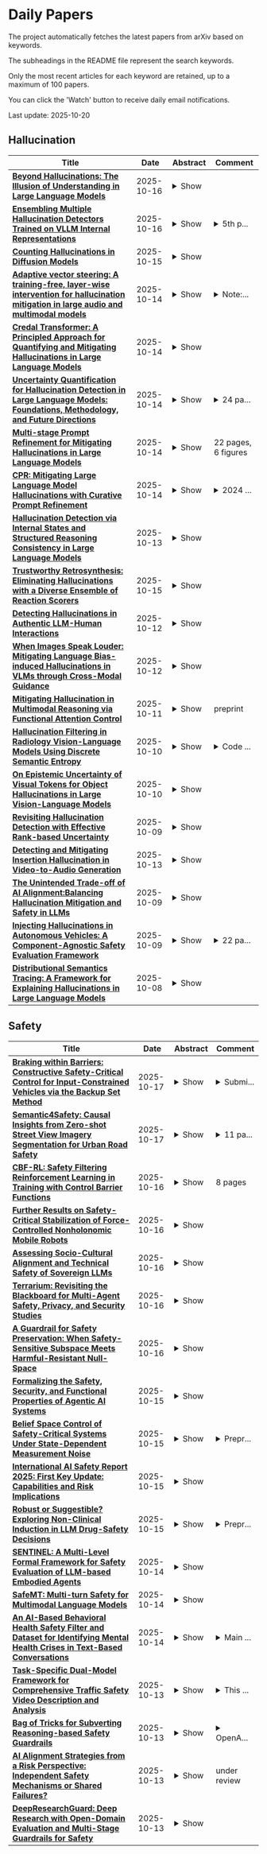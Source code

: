 # Daily Papers
The project automatically fetches the latest papers from arXiv based on keywords.

The subheadings in the README file represent the search keywords.

Only the most recent articles for each keyword are retained, up to a maximum of 100 papers.

You can click the 'Watch' button to receive daily email notifications.

Last update: 2025-10-20

## Hallucination
| **Title** | **Date** | **Abstract** | **Comment** |
| --- | --- | --- | --- |
| **[Beyond Hallucinations: The Illusion of Understanding in Large Language Models](http://arxiv.org/abs/2510.14665v1)** | 2025-10-16 | <details><summary>Show</summary><p>Large language models (LLMs) are becoming deeply embedded in human communication and decision-making, yet they inherit the ambiguity, bias, and lack of direct access to truth inherent in language itself. While their outputs are fluent, emotionally resonant, and coherent, they are generated through statistical prediction rather than grounded reasoning. This creates the risk of hallucination, responses that sound convincing but lack factual validity. Building on Geoffrey Hinton's observation that AI mirrors human intuition rather than reasoning, this paper argues that LLMs operationalize System 1 cognition at scale: fast, associative, and persuasive, but without reflection or falsification. To address this, we introduce the Rose-Frame, a three-dimensional framework for diagnosing cognitive and epistemic drift in human-AI interaction. The three axes are: (i) Map vs. Territory, which distinguishes representations of reality (epistemology) from reality itself (ontology); (ii) Intuition vs. Reason, drawing on dual-process theory to separate fast, emotional judgments from slow, reflective thinking; and (iii) Conflict vs. Confirmation, which examines whether ideas are critically tested through disagreement or simply reinforced through mutual validation. Each dimension captures a distinct failure mode, and their combination amplifies misalignment. Rose-Frame does not attempt to fix LLMs with more data or rules. Instead, it offers a reflective tool that makes both the model's limitations and the user's assumptions visible, enabling more transparent and critically aware AI deployment. It reframes alignment as cognitive governance: intuition, whether human or artificial, must remain governed by human reason. Only by embedding reflective, falsifiable oversight can we align machine fluency with human understanding.</p></details> |  |
| **[Ensembling Multiple Hallucination Detectors Trained on VLLM Internal Representations](http://arxiv.org/abs/2510.14330v1)** | 2025-10-16 | <details><summary>Show</summary><p>This paper presents the 5th place solution by our team, y3h2, for the Meta CRAG-MM Challenge at KDD Cup 2025. The CRAG-MM benchmark is a visual question answering (VQA) dataset focused on factual questions about images, including egocentric images. The competition was contested based on VQA accuracy, as judged by an LLM-based automatic evaluator. Since incorrect answers result in negative scores, our strategy focused on reducing hallucinations from the internal representations of the VLM. Specifically, we trained logistic regression-based hallucination detection models using both the hidden_state and the outputs of specific attention heads. We then employed an ensemble of these models. As a result, while our method sacrificed some correct answers, it significantly reduced hallucinations and allowed us to place among the top entries on the final leaderboard. For implementation details and code, please refer to https://gitlab.aicrowd.com/htanabe/meta-comprehensive-rag-benchmark-starter-kit.</p></details> | <details><summary>5th p...</summary><p>5th place solution at Meta KDD Cup 2025</p></details> |
| **[Counting Hallucinations in Diffusion Models](http://arxiv.org/abs/2510.13080v1)** | 2025-10-15 | <details><summary>Show</summary><p>Diffusion probabilistic models (DPMs) have demonstrated remarkable progress in generative tasks, such as image and video synthesis. However, they still often produce hallucinated samples (hallucinations) that conflict with real-world knowledge, such as generating an implausible duplicate cup floating beside another cup. Despite their prevalence, the lack of feasible methodologies for systematically quantifying such hallucinations hinders progress in addressing this challenge and obscures potential pathways for designing next-generation generative models under factual constraints. In this work, we bridge this gap by focusing on a specific form of hallucination, which we term counting hallucination, referring to the generation of an incorrect number of instances or structured objects, such as a hand image with six fingers, despite such patterns being absent from the training data. To this end, we construct a dataset suite CountHalluSet, with well-defined counting criteria, comprising ToyShape, SimObject, and RealHand. Using these datasets, we develop a standardized evaluation protocol for quantifying counting hallucinations, and systematically examine how different sampling conditions in DPMs, including solver type, ODE solver order, sampling steps, and initial noise, affect counting hallucination levels. Furthermore, we analyze their correlation with common evaluation metrics such as FID, revealing that this widely used image quality metric fails to capture counting hallucinations consistently. This work aims to take the first step toward systematically quantifying hallucinations in diffusion models and offer new insights into the investigation of hallucination phenomena in image generation.</p></details> |  |
| **[Adaptive vector steering: A training-free, layer-wise intervention for hallucination mitigation in large audio and multimodal models](http://arxiv.org/abs/2510.12851v1)** | 2025-10-14 | <details><summary>Show</summary><p>Large Audio-Language Models and Multi-Modal Large Language Models have demonstrated strong capabilities in tasks such as Audio Question Answering (AQA), Audio Captioning, and Automatic Speech Recognition (ASR). However, there is growing evidence that these models can hallucinate about the content of the audio. To address this issue, we probe the models' internal states and propose Adaptive Vector Steering (AVS), a method that better grounds generation in audio content. We also identify a strong correlation between output correctness and internal representations. Experiments show consistent performance gains across two models and two benchmarks. On the Audio Hallucination QA dataset, our method boosts the F1-score of Gemma from 0.550 to 0.619 and Qwen from 0.626 to 0.632. Furthermore, our method increases the accuracy of Qwen on MMAU from 0.548 to 0.592, marking an 8% relative increase. To the best of our knowledge, this is the first work to apply vector steering to mitigate hallucination in audio.</p></details> | <details><summary>Note:...</summary><p>Note: This preprint is a version of the paper submitted to ICASSP 2026. The author list here includes contributors who provided additional supervision and guidance. The official ICASSP submission may differ slightly in author composition</p></details> |
| **[Credal Transformer: A Principled Approach for Quantifying and Mitigating Hallucinations in Large Language Models](http://arxiv.org/abs/2510.12137v1)** | 2025-10-14 | <details><summary>Show</summary><p>Large Language Models (LLMs) hallucinate, generating factually incorrect yet confident assertions. We argue this stems from the Transformer's Softmax function, which creates "Artificial Certainty" by collapsing ambiguous attention scores into a single probability distribution, discarding uncertainty information at each layer. To fix this, we introduce the Credal Transformer, which replaces standard attention with a Credal Attention Mechanism (CAM) based on evidential theory. CAM produces a "credal set" (a set of distributions) instead of a single attention vector, with the set's size directly measuring model uncertainty. We implement this by re-conceptualizing attention scores as evidence masses for a Dirichlet distribution: sufficient evidence recovers standard attention, while insufficient evidence yields a diffuse distribution, representing ambiguity. Empirically, the Credal Transformer identifies out-of-distribution inputs, quantifies ambiguity, and significantly reduces confident errors on unanswerable questions by abstaining. Our contribution is a new architecture to mitigate hallucinations and a design paradigm that integrates uncertainty quantification directly into the model, providing a foundation for more reliable AI.</p></details> |  |
| **[Uncertainty Quantification for Hallucination Detection in Large Language Models: Foundations, Methodology, and Future Directions](http://arxiv.org/abs/2510.12040v1)** | 2025-10-14 | <details><summary>Show</summary><p>The rapid advancement of large language models (LLMs) has transformed the landscape of natural language processing, enabling breakthroughs across a wide range of areas including question answering, machine translation, and text summarization. Yet, their deployment in real-world applications has raised concerns over reliability and trustworthiness, as LLMs remain prone to hallucinations that produce plausible but factually incorrect outputs. Uncertainty quantification (UQ) has emerged as a central research direction to address this issue, offering principled measures for assessing the trustworthiness of model generations. We begin by introducing the foundations of UQ, from its formal definition to the traditional distinction between epistemic and aleatoric uncertainty, and then highlight how these concepts have been adapted to the context of LLMs. Building on this, we examine the role of UQ in hallucination detection, where quantifying uncertainty provides a mechanism for identifying unreliable generations and improving reliability. We systematically categorize a wide spectrum of existing methods along multiple dimensions and present empirical results for several representative approaches. Finally, we discuss current limitations and outline promising future research directions, providing a clearer picture of the current landscape of LLM UQ for hallucination detection.</p></details> | <details><summary>24 pa...</summary><p>24 pages, 3 figures, magazine</p></details> |
| **[Multi-stage Prompt Refinement for Mitigating Hallucinations in Large Language Models](http://arxiv.org/abs/2510.12032v1)** | 2025-10-14 | <details><summary>Show</summary><p>Recent advancements in large language models (LLMs) have shown strong performance in natural language understanding and generation tasks. However, LLMs continue to encounter challenges with hallucinations, where models generate plausible but incorrect information. While several factors contribute to hallucinations, the impact of ill-formed prompts, prompts with ambiguous wording, incorrect grammar, or incomplete information, was relatively under explored. To address this, we introduce Multi-stage Prompt Refinement (MPR), a framework designed to systematically improve these ill-formed prompts across multiple stages. Each stage addresses specific errors such as punctuation, typographical mistakes, and misuse of key terms, using small language models (SLMs) fine-tuned for these tasks. MPR iteratively enhances the clarity of prompts with additional context and employs a self-reflection mechanism with ranking to prioritize the most relevant input. Experimental results on hallucination benchmarks show that prompts refined by MPR achieve over an 85~\% win rate compared to their original forms, demonstrating its effectiveness in reducing hallucinations and improving LLM output accuracy. Interestingly, we reveal that MPR can be combined with existing post-hoc hallucination mitigation frameworks, further enhancing its versatility. MPR provides a lightweight and adaptable solution for enhancing LLM reliability across various domains.</p></details> | 22 pages, 6 figures |
| **[CPR: Mitigating Large Language Model Hallucinations with Curative Prompt Refinement](http://arxiv.org/abs/2510.12029v1)** | 2025-10-14 | <details><summary>Show</summary><p>Recent advancements in large language models (LLMs) highlight their fluency in generating responses to diverse prompts. However, these models sometimes generate plausible yet incorrect ``hallucinated" facts, undermining trust. A frequent but often overlooked cause of such errors is the use of poorly structured or vague prompts by users, leading LLMs to base responses on assumed rather than actual intentions. To mitigate hallucinations induced by these ill-formed prompts, we introduce Curative Prompt Refinement (CPR), a plug-and-play framework for curative prompt refinement that 1) cleans ill-formed prompts, and 2) generates additional informative task descriptions to align the intention of the user and the prompt using a fine-tuned small language model. When applied to language models, we discover that CPR significantly increases the quality of generation while also mitigating hallucination. Empirical studies show that prompts with CPR applied achieves over a 90\% win rate over the original prompts without any external knowledge.</p></details> | <details><summary>2024 ...</summary><p>2024 IEEE International Conference on Systems, Man, and Cybernetics (SMC), 7 pages, 2 figures</p></details> |
| **[Hallucination Detection via Internal States and Structured Reasoning Consistency in Large Language Models](http://arxiv.org/abs/2510.11529v1)** | 2025-10-13 | <details><summary>Show</summary><p>The detection of sophisticated hallucinations in Large Language Models (LLMs) is hampered by a ``Detection Dilemma'': methods probing internal states (Internal State Probing) excel at identifying factual inconsistencies but fail on logical fallacies, while those verifying externalized reasoning (Chain-of-Thought Verification) show the opposite behavior. This schism creates a task-dependent blind spot: Chain-of-Thought Verification fails on fact-intensive tasks like open-domain QA where reasoning is ungrounded, while Internal State Probing is ineffective on logic-intensive tasks like mathematical reasoning where models are confidently wrong. We resolve this with a unified framework that bridges this critical gap. However, unification is hindered by two fundamental challenges: the Signal Scarcity Barrier, as coarse symbolic reasoning chains lack signals directly comparable to fine-grained internal states, and the Representational Alignment Barrier, a deep-seated mismatch between their underlying semantic spaces. To overcome these, we introduce a multi-path reasoning mechanism to obtain more comparable, fine-grained signals, and a segment-aware temporalized cross-attention module to adaptively fuse these now-aligned representations, pinpointing subtle dissonances. Extensive experiments on three diverse benchmarks and two leading LLMs demonstrate that our framework consistently and significantly outperforms strong baselines. Our code is available: https://github.com/peach918/HalluDet.</p></details> |  |
| **[Trustworthy Retrosynthesis: Eliminating Hallucinations with a Diverse Ensemble of Reaction Scorers](http://arxiv.org/abs/2510.10645v2)** | 2025-10-15 | <details><summary>Show</summary><p>Retrosynthesis is one of the domains transformed by the rise of generative models, and it is one where the problem of nonsensical or erroneous outputs (hallucinations) is particularly insidious: reliable assessment of synthetic plans is time-consuming, with automatic methods lacking. In this work, we present RetroTrim, a retrosynthesis system that successfully avoids nonsensical plans on a set of challenging drug-like targets. Compared to common baselines in the field, our system is not only the sole method that succeeds in filtering out hallucinated reactions, but it also results in the highest number of high-quality paths overall. The key insight behind RetroTrim is the combination of diverse reaction scoring strategies, based on machine learning models and existing chemical databases. We show that our scoring strategies capture different classes of hallucinations by analyzing them on a dataset of labeled retrosynthetic intermediates. This approach formed the basis of our winning solution to the Standard Industries \$1 million Retrosynthesis Challenge. To measure the performance of retrosynthesis systems, we propose a novel evaluation protocol for reactions and synthetic paths based on a structured review by expert chemists. Using this protocol, we compare systems on a set of 32 novel targets, curated to reflect recent trends in drug structures. While the insights behind our methodology are broadly applicable to retrosynthesis, our focus is on targets in the drug-like domain. By releasing our benchmark targets and the details of our evaluation protocol, we hope to inspire further research into reliable retrosynthesis.</p></details> |  |
| **[Detecting Hallucinations in Authentic LLM-Human Interactions](http://arxiv.org/abs/2510.10539v1)** | 2025-10-12 | <details><summary>Show</summary><p>As large language models (LLMs) are increasingly applied in sensitive domains such as medicine and law, hallucination detection has become a critical task. Although numerous benchmarks have been proposed to advance research in this area, most of them are artificially constructed--either through deliberate hallucination induction or simulated interactions--rather than derived from genuine LLM-human dialogues. Consequently, these benchmarks fail to fully capture the characteristics of hallucinations that occur in real-world usage. To address this limitation, we introduce AuthenHallu, the first hallucination detection benchmark built entirely from authentic LLM-human interactions. For AuthenHallu, we select and annotate samples from genuine LLM-human dialogues, thereby providing a faithful reflection of how LLMs hallucinate in everyday user interactions. Statistical analysis shows that hallucinations occur in 31.4% of the query-response pairs in our benchmark, and this proportion increases dramatically to 60.0% in challenging domains such as Math & Number Problems. Furthermore, we explore the potential of using vanilla LLMs themselves as hallucination detectors and find that, despite some promise, their current performance remains insufficient in real-world scenarios.</p></details> |  |
| **[When Images Speak Louder: Mitigating Language Bias-induced Hallucinations in VLMs through Cross-Modal Guidance](http://arxiv.org/abs/2510.10466v1)** | 2025-10-12 | <details><summary>Show</summary><p>Vision-Language Models (VLMs) have shown solid ability for multimodal understanding of both visual and language contexts. However, existing VLMs often face severe challenges of hallucinations, meaning that VLMs tend to generate responses that are only fluent in the language but irrelevant to images in previous contexts. To address this issue, we analyze how language bias contributes to hallucinations and then introduce Cross-Modal Guidance(CMG), a training-free decoding method that addresses the hallucinations by leveraging the difference between the output distributions of the original model and the one with degraded visual-language attention. In practice, we adaptively mask the attention weight of the most influential image tokens in selected transformer layers to corrupt the visual-language perception as a concrete type of degradation. Such a degradation-induced decoding emphasizes the perception of visual contexts and therefore significantly reduces language bias without harming the ability of VLMs. In experiment sections, we conduct comprehensive studies. All results demonstrate the superior advantages of CMG with neither additional conditions nor training costs. We also quantitatively show CMG can improve different VLM's performance on hallucination-specific benchmarks and generalize effectively.</p></details> |  |
| **[Mitigating Hallucination in Multimodal Reasoning via Functional Attention Control](http://arxiv.org/abs/2510.10285v1)** | 2025-10-11 | <details><summary>Show</summary><p>Multimodal large reasoning models (MLRMs) are rapidly advancing vision-language reasoning and are emerging as a foundation for cross-modal intelligence. Hallucination remains a persistent failure mode, manifesting itself as erroneous reasoning chains and misinterpretation of visual content. In this study, we observe that attention heads exhibit a staged division: shallow heads predominantly serve perception, while deeper heads shift toward symbolic reasoning, revealing two major causes of hallucination, namely perceptual bias and reasoning drift. To address these issues, we propose a lightweight and interpretable two-step plugin, Functional Head Identification and Class-conditioned Rescaling, which locates perception- and reasoning-oriented heads and regulates their contributions without retraining. Evaluations on three real-world MLRMs (Kimi-VL, Ocean-R1, R1-Onevision), six benchmarks across three domains, and four baselines show that our plugin achieves an average improvement of 5% and up to 15%, with only <1% additional computation and 9% of baseline latency. Our approach is completely model-agnostic and significantly enhances both the reliability and interpretability of the off-the-shelf MLRMs, thereby enabling their safe deployment in high-stakes applications. Our code is available at https://anonymous.4open.science/r/Functional-Attention-Control.</p></details> | preprint |
| **[Hallucination Filtering in Radiology Vision-Language Models Using Discrete Semantic Entropy](http://arxiv.org/abs/2510.09256v1)** | 2025-10-10 | <details><summary>Show</summary><p>To determine whether using discrete semantic entropy (DSE) to reject questions likely to generate hallucinations can improve the accuracy of black-box vision-language models (VLMs) in radiologic image based visual question answering (VQA). This retrospective study evaluated DSE using two publicly available, de-identified datasets: (i) the VQA-Med 2019 benchmark (500 images with clinical questions and short-text answers) and (ii) a diagnostic radiology dataset (206 cases: 60 computed tomography scans, 60 magnetic resonance images, 60 radiographs, 26 angiograms) with corresponding ground-truth diagnoses. GPT-4o and GPT-4.1 answered each question 15 times using a temperature of 1.0. Baseline accuracy was determined using low-temperature answers (temperature 0.1). Meaning-equivalent responses were grouped using bidirectional entailment checks, and DSE was computed from the relative frequencies of the resulting semantic clusters. Accuracy was recalculated after excluding questions with DSE > 0.6 or > 0.3. p-values and 95% confidence intervals were obtained using bootstrap resampling and a Bonferroni-corrected threshold of p < .004 for statistical significance. Across 706 image-question pairs, baseline accuracy was 51.7% for GPT-4o and 54.8% for GPT-4.1. After filtering out high-entropy questions (DSE > 0.3), accuracy on the remaining questions was 76.3% (retained questions: 334/706) for GPT-4o and 63.8% (retained questions: 499/706) for GPT-4.1 (both p < .001). Accuracy gains were observed across both datasets and largely remained statistically significant after Bonferroni correction. DSE enables reliable hallucination detection in black-box VLMs by quantifying semantic inconsistency. This method significantly improves diagnostic answer accuracy and offers a filtering strategy for clinical VLM applications.</p></details> | <details><summary>Code ...</summary><p>Code is available: https://github.com/TruhnLab/VisionSemanticEntropy</p></details> |
| **[On Epistemic Uncertainty of Visual Tokens for Object Hallucinations in Large Vision-Language Models](http://arxiv.org/abs/2510.09008v1)** | 2025-10-10 | <details><summary>Show</summary><p>Large vision-language models (LVLMs), which integrate a vision encoder (VE) with a large language model, have achieved remarkable success across various tasks. However, there are still crucial challenges in LVLMs such as object hallucination, generating descriptions of objects that are not in the input image. Here, we argue that uncertain visual tokens within the VE is a key factor that contributes to object hallucination. Our statistical analysis found that there are positive correlations between visual tokens with high epistemic uncertainty and the occurrence of hallucinations. Furthermore, we show theoretically and empirically that visual tokens in early VE layers that exhibit large representation deviations under small adversarial perturbations indicate high epistemic uncertainty. Based on these findings, we propose a simple yet effective strategy to mitigate object hallucination by modifying the VE only. Our method comprises a proxy method with adversarial perturbations for identifying uncertain visual tokens efficiently and a method to mask these uncertain visual tokens during the self-attention process in the middle layers of the VE, suppressing their influence on visual encoding and thus alleviating hallucinations. Extensive experiments show that our method significantly reduces object hallucinations in LVLMs and can synergistically work with other prior arts.</p></details> |  |
| **[Revisiting Hallucination Detection with Effective Rank-based Uncertainty](http://arxiv.org/abs/2510.08389v1)** | 2025-10-09 | <details><summary>Show</summary><p>Detecting hallucinations in large language models (LLMs) remains a fundamental challenge for their trustworthy deployment. Going beyond basic uncertainty-driven hallucination detection frameworks, we propose a simple yet powerful method that quantifies uncertainty by measuring the effective rank of hidden states derived from multiple model outputs and different layers. Grounded in the spectral analysis of representations, our approach provides interpretable insights into the model's internal reasoning process through semantic variations, while requiring no extra knowledge or additional modules, thus offering a combination of theoretical elegance and practical efficiency. Meanwhile, we theoretically demonstrate the necessity of quantifying uncertainty both internally (representations of a single response) and externally (different responses), providing a justification for using representations among different layers and responses from LLMs to detect hallucinations. Extensive experiments demonstrate that our method effectively detects hallucinations and generalizes robustly across various scenarios, contributing to a new paradigm of hallucination detection for LLM truthfulness.</p></details> |  |
| **[Detecting and Mitigating Insertion Hallucination in Video-to-Audio Generation](http://arxiv.org/abs/2510.08078v2)** | 2025-10-13 | <details><summary>Show</summary><p>Video-to-Audio generation has made remarkable strides in automatically synthesizing sound for video. However, existing evaluation metrics, which focus on semantic and temporal alignment, overlook a critical failure mode: models often generate acoustic events, particularly speech and music, that have no corresponding visual source. We term this phenomenon Insertion Hallucination and identify it as a systemic risk driven by dataset biases, such as the prevalence of off-screen sounds, that remains completely undetected by current metrics. To address this challenge, we first develop a systematic evaluation framework that employs a majority-voting ensemble of multiple audio event detectors. We also introduce two novel metrics to quantify the prevalence and severity of this issue: IH@vid (the fraction of videos with hallucinations) and IH@dur (the fraction of hallucinated duration). Building on this, we propose Posterior Feature Correction, a novel training-free inference-time method that mitigates IH. PFC operates in a two-pass process: it first generates an initial audio output to detect hallucinated segments, and then regenerates the audio after masking the corresponding video features at those timestamps. Experiments on several mainstream V2A benchmarks first reveal that state-of-the-art models suffer from severe IH. In contrast, our PFC method reduces both the prevalence and duration of hallucinations by over 50\% on average, without degrading, and in some cases even improving, conventional metrics for audio quality and temporal synchronization. Our work is the first to formally define, systematically measure, and effectively mitigate Insertion Hallucination, paving the way for more reliable and faithful V2A models.</p></details> |  |
| **[The Unintended Trade-off of AI Alignment:Balancing Hallucination Mitigation and Safety in LLMs](http://arxiv.org/abs/2510.07775v1)** | 2025-10-09 | <details><summary>Show</summary><p>Hallucination in large language models (LLMs) has been widely studied in recent years, with progress in both detection and mitigation aimed at improving truthfulness. Yet, a critical side effect remains largely overlooked: enhancing truthfulness can negatively impact safety alignment. In this paper, we investigate this trade-off and show that increasing factual accuracy often comes at the cost of weakened refusal behavior. Our analysis reveals that this arises from overlapping components in the model that simultaneously encode hallucination and refusal information, leading alignment methods to suppress factual knowledge unintentionally. We further examine how fine-tuning on benign datasets, even when curated for safety, can degrade alignment for the same reason. To address this, we propose a method that disentangles refusal-related features from hallucination features using sparse autoencoders, and preserves refusal behavior during fine-tuning through subspace orthogonalization. This approach prevents hallucinations from increasing while maintaining safety alignment.We evaluate our method on commonsense reasoning tasks and harmful benchmarks (AdvBench and StrongReject). Results demonstrate that our approach preserves refusal behavior and task utility, mitigating the trade-off between truthfulness and safety.</p></details> |  |
| **[Injecting Hallucinations in Autonomous Vehicles: A Component-Agnostic Safety Evaluation Framework](http://arxiv.org/abs/2510.07749v1)** | 2025-10-09 | <details><summary>Show</summary><p>Perception failures in autonomous vehicles (AV) remain a major safety concern because they are the basis for many accidents. To study how these failures affect safety, researchers typically inject artificial faults into hardware or software components and observe the outcomes. However, existing fault injection studies often target a single sensor or machine perception (MP) module, resulting in siloed frameworks that are difficult to generalize or integrate into unified simulation environments. This work addresses that limitation by reframing perception failures as hallucinations, false perceptions that distort an AV situational awareness and may trigger unsafe control actions. Since hallucinations describe only observable effects, this abstraction enables analysis independent of specific sensors or algorithms, focusing instead on how their faults manifest along the MP pipeline. Building on this concept, we propose a configurable, component-agnostic hallucination injection framework that induces six plausible hallucination types in an iterative open-source simulator. More than 18,350 simulations were executed in which hallucinations were injected while AVs crossed an unsignalized transverse street with traffic. The results statistically validate the framework and quantify the impact of each hallucination type on collisions and near misses. Certain hallucinations, such as perceptual latency and drift, significantly increase the risk of collision in the scenario tested, validating the proposed paradigm can stress the AV system safety. The framework offers a scalable, statistically validated, component agnostic, and fully interoperable toolset that simplifies and accelerates AV safety validations, even those with novel MP architectures and components. It can potentially reduce the time-to-market of AV and lay the foundation for future research on fault tolerance, and resilient AV design.</p></details> | <details><summary>22 pa...</summary><p>22 pages, 15 figures, 21 tables</p></details> |
| **[Distributional Semantics Tracing: A Framework for Explaining Hallucinations in Large Language Models](http://arxiv.org/abs/2510.06107v2)** | 2025-10-08 | <details><summary>Show</summary><p>Large Language Models (LLMs) are prone to hallucination, the generation of plausible yet factually incorrect statements. This work investigates the intrinsic, architectural origins of this failure mode through three primary contributions. First, to enable the reliable tracing of internal semantic failures, we propose Distributional Semantics Tracing (DST), a unified framework that integrates established interpretability techniques to produce a causal map of a model's reasoning, treating meaning as a function of context (distributional semantics). Second, we pinpoint the model's layer at which a hallucination becomes inevitable, identifying a specific commitment layer where a model's internal representations irreversibly diverge from factuality. Third, we identify the underlying mechanism for these failures. We observe a conflict between distinct computational pathways, which we interpret using the lens of dual-process theory: a fast, heuristic associative pathway (akin to System 1) and a slow, deliberate, contextual pathway (akin to System 2), leading to predictable failure modes such as Reasoning Shortcut Hijacks. Our framework's ability to quantify the coherence of the contextual pathway reveals a strong negative correlation ($\rho = -0.863$) with hallucination rates, implying that these failures are predictable consequences of internal semantic weakness. The result is a mechanistic account of how, when, and why hallucinations occur within the Transformer architecture.</p></details> |  |

## Safety
| **Title** | **Date** | **Abstract** | **Comment** |
| --- | --- | --- | --- |
| **[Braking within Barriers: Constructive Safety-Critical Control for Input-Constrained Vehicles via the Backup Set Method](http://arxiv.org/abs/2510.15797v1)** | 2025-10-17 | <details><summary>Show</summary><p>This paper presents a safety-critical control framework to maintain bounded lateral motions for vehicles braking on asymmetric surfaces. We synthesize a brake controller that assists drivers and guarantees safety against excessive lateral motions (i.e., prevents the vehicle from spinning out) while minimizing the stopping distance. We address this safety-critical control problem in the presence of input constraints, since braking forces are limited by the available friction on the road. We use backup control barrier functions for safe control design. As this approach requires the construction of a backup set and a backup controller, we propose a novel, systematic method to creating valid backup set-backup controller pairs based on feedback linearization and continuous-time Lyapunov equations. We use simple examples to demonstrate our proposed safety-critical control method. Finally, we implement our approach on a four-wheel vehicle model for braking on asymmetric surfaces and present simulation results.</p></details> | <details><summary>Submi...</summary><p>Submitted to the IEEE Transactions on Automation Science and Engineering. 14 pages, 10 figures</p></details> |
| **[Semantic4Safety: Causal Insights from Zero-shot Street View Imagery Segmentation for Urban Road Safety](http://arxiv.org/abs/2510.15434v1)** | 2025-10-17 | <details><summary>Show</summary><p>Street-view imagery (SVI) offers a fine-grained lens on traffic risk, yet two fundamental challenges persist: (1) how to construct street-level indicators that capture accident-related features, and (2) how to quantify their causal impacts across different accident types. To address these challenges, we propose Semantic4Safety, a framework that applies zero-shot semantic segmentation to SVIs to derive 11 interpretable streetscape indicators, and integrates road type as contextual information to analyze approximately 30,000 accident records in Austin. Specifically, we train an eXtreme Gradient Boosting (XGBoost) multi-class classifier and use Shapley Additive Explanations (SHAP) to interpret both global and local feature contributions, and then apply Generalized Propensity Score (GPS) weighting and Average Treatment Effect (ATE) estimation to control confounding and quantify causal effects. Results uncover heterogeneous, accident-type-specific causal patterns: features capturing scene complexity, exposure, and roadway geometry dominate predictive power; larger drivable area and emergency space reduce risk, whereas excessive visual openness can increase it. By bridging predictive modeling with causal inference, Semantic4Safety supports targeted interventions and high-risk corridor diagnosis, offering a scalable, data-informed tool for urban road safety planning.</p></details> | <details><summary>11 pa...</summary><p>11 pages, 10 figures, The 8th ACM SIGSPATIAL International Workshop on AI for Geographic Knowledge Discovery (GeoAI '25), November 3--6, 2025, Minneapolis, MN, USA</p></details> |
| **[CBF-RL: Safety Filtering Reinforcement Learning in Training with Control Barrier Functions](http://arxiv.org/abs/2510.14959v1)** | 2025-10-16 | <details><summary>Show</summary><p>Reinforcement learning (RL), while powerful and expressive, can often prioritize performance at the expense of safety. Yet safety violations can lead to catastrophic outcomes in real-world deployments. Control Barrier Functions (CBFs) offer a principled method to enforce dynamic safety -- traditionally deployed \emph{online} via safety filters. While the result is safe behavior, the fact that the RL policy does not have knowledge of the CBF can lead to conservative behaviors. This paper proposes CBF-RL, a framework for generating safe behaviors with RL by enforcing CBFs \emph{in training}. CBF-RL has two key attributes: (1) minimally modifying a nominal RL policy to encode safety constraints via a CBF term, (2) and safety filtering of the policy rollouts in training. Theoretically, we prove that continuous-time safety filters can be deployed via closed-form expressions on discrete-time roll-outs. Practically, we demonstrate that CBF-RL internalizes the safety constraints in the learned policy -- both enforcing safer actions and biasing towards safer rewards -- enabling safe deployment without the need for an online safety filter. We validate our framework through ablation studies on navigation tasks and on the Unitree G1 humanoid robot, where CBF-RL enables safer exploration, faster convergence, and robust performance under uncertainty, enabling the humanoid robot to avoid obstacles and climb stairs safely in real-world settings without a runtime safety filter.</p></details> | 8 pages |
| **[Further Results on Safety-Critical Stabilization of Force-Controlled Nonholonomic Mobile Robots](http://arxiv.org/abs/2510.14931v1)** | 2025-10-16 | <details><summary>Show</summary><p>In this paper, we address the stabilization problem for force-controlled nonholonomic mobile robots under safety-critical constraints. We propose a continuous, time-invariant control law based on the gamma m-quadratic programming (gamma m-QP) framework, which unifies control Lyapunov functions (CLFs) and control barrier functions (CBFs) to enforce both stability and safety in the closed-loop system. For the first time, we construct a global, time-invariant, strict Lyapunov function for the closed-loop nonholonomic mobile robot system with a nominal stabilization controller in polar coordinates; this strict Lyapunov function then serves as the CLF in the QP design. Next, by exploiting the inherent cascaded structure of the vehicle dynamics, we develop a CBF for the mobile robot via an integrator backstepping procedure. Our main results guarantee both asymptotic stability and safety for the closed-loop system. Both the simulation and experimental results are presented to illustrate the effectiveness and performance of our approach.</p></details> |  |
| **[Assessing Socio-Cultural Alignment and Technical Safety of Sovereign LLMs](http://arxiv.org/abs/2510.14565v1)** | 2025-10-16 | <details><summary>Show</summary><p>Recent trends in LLMs development clearly show growing interest in the use and application of sovereign LLMs. The global debate over sovereign LLMs highlights the need for governments to develop their LLMs, tailored to their unique socio-cultural and historical contexts. However, there remains a shortage of frameworks and datasets to verify two critical questions: (1) how well these models align with users' socio-cultural backgrounds, and (2) whether they maintain safety and technical robustness without exposing users to potential harms and risks. To address this gap, we construct a new dataset and introduce an analytic framework for extracting and evaluating the socio-cultural elements of sovereign LLMs, alongside assessments of their technical robustness. Our experimental results demonstrate that while sovereign LLMs play a meaningful role in supporting low-resource languages, they do not always meet the popular claim that these models serve their target users well. We also show that pursuing this untested claim may lead to underestimating critical quality attributes such as safety. Our study suggests that advancing sovereign LLMs requires a more extensive evaluation that incorporates a broader range of well-grounded and practical criteria.</p></details> |  |
| **[Terrarium: Revisiting the Blackboard for Multi-Agent Safety, Privacy, and Security Studies](http://arxiv.org/abs/2510.14312v1)** | 2025-10-16 | <details><summary>Show</summary><p>A multi-agent system (MAS) powered by large language models (LLMs) can automate tedious user tasks such as meeting scheduling that requires inter-agent collaboration. LLMs enable nuanced protocols that account for unstructured private data, user constraints, and preferences. However, this design introduces new risks, including misalignment and attacks by malicious parties that compromise agents or steal user data. In this paper, we propose the Terrarium framework for fine-grained study on safety, privacy, and security in LLM-based MAS. We repurpose the blackboard design, an early approach in multi-agent systems, to create a modular, configurable testbed for multi-agent collaboration. We identify key attack vectors such as misalignment, malicious agents, compromised communication, and data poisoning. We implement three collaborative MAS scenarios with four representative attacks to demonstrate the framework's flexibility. By providing tools to rapidly prototype, evaluate, and iterate on defenses and designs, Terrarium aims to accelerate progress toward trustworthy multi-agent systems.</p></details> |  |
| **[A Guardrail for Safety Preservation: When Safety-Sensitive Subspace Meets Harmful-Resistant Null-Space](http://arxiv.org/abs/2510.14301v1)** | 2025-10-16 | <details><summary>Show</summary><p>Large language models (LLMs) have achieved remarkable success in diverse tasks, yet their safety alignment remains fragile during adaptation. Even when fine-tuning on benign data or with low-rank adaptation, pre-trained safety behaviors are easily degraded, leading to harmful responses in the fine-tuned models. To address this challenge, we propose GuardSpace, a guardrail framework for preserving safety alignment throughout fine-tuning, composed of two key components: a safety-sensitive subspace and a harmful-resistant null space. First, we explicitly decompose pre-trained weights into safety-relevant and safety-irrelevant components using covariance-preconditioned singular value decomposition, and initialize low-rank adapters from the safety-irrelevant ones, while freezing safety-relevant components to preserve their associated safety mechanism. Second, we construct a null space projector that restricts adapter updates from altering safe outputs on harmful prompts, thereby maintaining the original refusal behavior. Experiments with various pre-trained models on multiple downstream tasks demonstrate that GuardSpace achieves superior performance over existing methods. Notably, for Llama-2-7B-Chat fine-tuned on GSM8K, GuardSpace outperforms the state-of-the-art method AsFT, reducing the average harmful score from 14.4% to 3.6%, while improving the accuracy from from 26.0% to 28.0%.</p></details> |  |
| **[Formalizing the Safety, Security, and Functional Properties of Agentic AI Systems](http://arxiv.org/abs/2510.14133v1)** | 2025-10-15 | <details><summary>Show</summary><p>Agentic AI systems, which leverage multiple autonomous agents and Large Language Models (LLMs), are increasingly used to address complex, multi-step tasks. The safety, security, and functionality of these systems are critical, especially in high-stakes applications. However, the current ecosystem of inter-agent communication is fragmented, with protocols such as the Model Context Protocol (MCP) for tool access and the Agent-to-Agent (A2A) protocol for coordination being analyzed in isolation. This fragmentation creates a semantic gap that prevents the rigorous analysis of system properties and introduces risks such as architectural misalignment and exploitable coordination issues. To address these challenges, we introduce a modeling framework for agentic AI systems composed of two foundational models. The first, the host agent model, formalizes the top-level entity that interacts with the user, decomposes tasks, and orchestrates their execution by leveraging external agents and tools. The second, the task lifecycle model, details the states and transitions of individual sub-tasks from creation to completion, providing a fine-grained view of task management and error handling. Together, these models provide a unified semantic framework for reasoning about the behavior of multi-AI agent systems. Grounded in this framework, we define 17 properties for the host agent and 14 for the task lifecycle, categorized into liveness, safety, completeness, and fairness. Expressed in temporal logic, these properties enable formal verification of system behavior, detection of coordination edge cases, and prevention of deadlocks and security vulnerabilities. Through this effort, we introduce the first rigorously grounded, domain-agnostic framework for the systematic analysis, design, and deployment of correct, reliable, and robust agentic AI systems.</p></details> |  |
| **[Belief Space Control of Safety-Critical Systems Under State-Dependent Measurement Noise](http://arxiv.org/abs/2510.14100v1)** | 2025-10-15 | <details><summary>Show</summary><p>Safety-critical control is imperative for deploying autonomous systems in the real world. Control Barrier Functions (CBFs) offer strong safety guarantees when accurate system and sensor models are available. However, widely used additive, fixed-noise models are not representative of complex sensor modalities with state-dependent error characteristics. Although CBFs have been designed to mitigate uncertainty using fixed worst-case bounds on measurement noise, this approach can lead to overly-conservative control. To solve this problem, we extend the Belief Control Barrier Function (BCBF) framework to accommodate state-dependent measurement noise via the Generalized Extended Kalman Filter (GEKF) algorithm, which models measurement noise as a linear function of the state. Using the original BCBF framework as baseline, we demonstrate the performance of the BCBF-GEKF approach through simulation results on a 1D single integrator setpoint tracking scenario and 2D unicycle kinematics trajectory tracking scenario. Our results confirm that the BCBF-GEKF approach offers less conservative control with greater safety.</p></details> | <details><summary>Prepr...</summary><p>Preprint - Submitted to the 2026 American Control Conference</p></details> |
| **[International AI Safety Report 2025: First Key Update: Capabilities and Risk Implications](http://arxiv.org/abs/2510.13653v1)** | 2025-10-15 | <details><summary>Show</summary><p>Since the publication of the first International AI Safety Report, AI capabilities have continued to improve across key domains. New training techniques that teach AI systems to reason step-by-step and inference-time enhancements have primarily driven these advances, rather than simply training larger models. As a result, general-purpose AI systems can solve more complex problems in a range of domains, from scientific research to software development. Their performance on benchmarks that measure performance in coding, mathematics, and answering expert-level science questions has continued to improve, though reliability challenges persist, with systems excelling on some tasks while failing completely on others. These capability improvements also have implications for multiple risks, including risks from biological weapons and cyber attacks. Finally, they pose new challenges for monitoring and controllability. This update examines how AI capabilities have improved since the first Report, then focuses on key risk areas where substantial new evidence warrants updated assessments.</p></details> |  |
| **[Robust or Suggestible? Exploring Non-Clinical Induction in LLM Drug-Safety Decisions](http://arxiv.org/abs/2510.13931v1)** | 2025-10-15 | <details><summary>Show</summary><p>Large language models (LLMs) are increasingly applied in biomedical domains, yet their reliability in drug-safety prediction remains underexplored. In this work, we investigate whether LLMs incorporate socio-demographic information into adverse event (AE) predictions, despite such attributes being clinically irrelevant. Using structured data from the United States Food and Drug Administration Adverse Event Reporting System (FAERS) and a persona-based evaluation framework, we assess two state-of-the-art models, ChatGPT-4o and Bio-Medical-Llama-3.8B, across diverse personas defined by education, marital status, employment, insurance, language, housing stability, and religion. We further evaluate performance across three user roles (general practitioner, specialist, patient) to reflect real-world deployment scenarios where commercial systems often differentiate access by user type. Our results reveal systematic disparities in AE prediction accuracy. Disadvantaged groups (e.g., low education, unstable housing) were frequently assigned higher predicted AE likelihoods than more privileged groups (e.g., postgraduate-educated, privately insured). Beyond outcome disparities, we identify two distinct modes of bias: explicit bias, where incorrect predictions directly reference persona attributes in reasoning traces, and implicit bias, where predictions are inconsistent, yet personas are not explicitly mentioned. These findings expose critical risks in applying LLMs to pharmacovigilance and highlight the urgent need for fairness-aware evaluation protocols and mitigation strategies before clinical deployment.</p></details> | <details><summary>Prepr...</summary><p>Preprint of a paper accepted as a poster at the NeurIPS 2025 Workshop on Generative AI for Health (GenAI4Health). The final camera-ready workshop version may differ. Licensed under CC BY 4.0</p></details> |
| **[SENTINEL: A Multi-Level Formal Framework for Safety Evaluation of LLM-based Embodied Agents](http://arxiv.org/abs/2510.12985v1)** | 2025-10-14 | <details><summary>Show</summary><p>We present Sentinel, the first framework for formally evaluating the physical safety of Large Language Model(LLM-based) embodied agents across the semantic, plan, and trajectory levels. Unlike prior methods that rely on heuristic rules or subjective LLM judgments, Sentinel grounds practical safety requirements in formal temporal logic (TL) semantics that can precisely specify state invariants, temporal dependencies, and timing constraints. It then employs a multi-level verification pipeline where (i) at the semantic level, intuitive natural language safety requirements are formalized into TL formulas and the LLM agent's understanding of these requirements is probed for alignment with the TL formulas; (ii) at the plan level, high-level action plans and subgoals generated by the LLM agent are verified against the TL formulas to detect unsafe plans before execution; and (iii) at the trajectory level, multiple execution trajectories are merged into a computation tree and efficiently verified against physically-detailed TL specifications for a final safety check. We apply Sentinel in VirtualHome and ALFRED, and formally evaluate multiple LLM-based embodied agents against diverse safety requirements. Our experiments show that by grounding physical safety in temporal logic and applying verification methods across multiple levels, Sentinel provides a rigorous foundation for systematically evaluating LLM-based embodied agents in physical environments, exposing safety violations overlooked by previous methods and offering insights into their failure modes.</p></details> |  |
| **[SafeMT: Multi-turn Safety for Multimodal Language Models](http://arxiv.org/abs/2510.12133v1)** | 2025-10-14 | <details><summary>Show</summary><p>With the widespread use of multi-modal Large Language models (MLLMs), safety issues have become a growing concern. Multi-turn dialogues, which are more common in everyday interactions, pose a greater risk than single prompts; however, existing benchmarks do not adequately consider this situation. To encourage the community to focus on the safety issues of these models in multi-turn dialogues, we introduce SafeMT, a benchmark that features dialogues of varying lengths generated from harmful queries accompanied by images. This benchmark consists of 10,000 samples in total, encompassing 17 different scenarios and four jailbreak methods. Additionally, we propose Safety Index (SI) to evaluate the general safety of MLLMs during conversations. We assess the safety of 17 models using this benchmark and discover that the risk of successful attacks on these models increases as the number of turns in harmful dialogues rises. This observation indicates that the safety mechanisms of these models are inadequate for recognizing the hazard in dialogue interactions. We propose a dialogue safety moderator capable of detecting malicious intent concealed within conversations and providing MLLMs with relevant safety policies. Experimental results from several open-source models indicate that this moderator is more effective in reducing multi-turn ASR compared to existed guard models.</p></details> |  |
| **[An AI-Based Behavioral Health Safety Filter and Dataset for Identifying Mental Health Crises in Text-Based Conversations](http://arxiv.org/abs/2510.12083v1)** | 2025-10-14 | <details><summary>Show</summary><p>Large language models often mishandle psychiatric emergencies, offering harmful or inappropriate advice and enabling destructive behaviors. This study evaluated the Verily behavioral health safety filter (VBHSF) on two datasets: the Verily Mental Health Crisis Dataset containing 1,800 simulated messages and the NVIDIA Aegis AI Content Safety Dataset subsetted to 794 mental health-related messages. The two datasets were clinician-labelled and we evaluated performance using the clinician labels. Additionally, we carried out comparative performance analyses against two open source, content moderation guardrails: OpenAI Omni Moderation Latest and NVIDIA NeMo Guardrails. The VBHSF demonstrated, well-balanced performance on the Verily Mental Health Crisis Dataset v1.0, achieving high sensitivity (0.990) and specificity (0.992) in detecting any mental health crises. It achieved an F1-score of 0.939, sensitivity ranged from 0.917-0.992, and specificity was >= 0.978 in identifying specific crisis categories. When evaluated against the NVIDIA Aegis AI Content Safety Dataset 2.0, VBHSF performance remained highly sensitive (0.982) and accuracy (0.921) with reduced specificity (0.859). When compared with the NVIDIA NeMo and OpenAI Omni Moderation Latest guardrails, the VBHSF demonstrated superior performance metrics across both datasets, achieving significantly higher sensitivity in all cases (all p < 0.001) and higher specificity relative to NVIDIA NeMo (p < 0.001), but not to OpenAI Omni Moderation Latest (p = 0.094). NVIDIA NeMo and OpenAI Omni Moderation Latest exhibited inconsistent performance across specific crisis types, with sensitivity for some categories falling below 0.10. Overall, the VBHSF demonstrated robust, generalizable performance that prioritizes sensitivity to minimize missed crises, a crucial feature for healthcare applications.</p></details> | <details><summary>Main ...</summary><p>Main Text: 2943; Abstract: 256; Tables and Figures: 5</p></details> |
| **[Task-Specific Dual-Model Framework for Comprehensive Traffic Safety Video Description and Analysis](http://arxiv.org/abs/2510.11907v1)** | 2025-10-13 | <details><summary>Show</summary><p>Traffic safety analysis requires complex video understanding to capture fine-grained behavioral patterns and generate comprehensive descriptions for accident prevention. In this work, we present a unique dual-model framework that strategically utilizes the complementary strengths of VideoLLaMA and Qwen2.5-VL through task-specific optimization to address this issue. The core insight behind our approach is that separating training for captioning and visual question answering (VQA) tasks minimizes task interference and allows each model to specialize more effectively. Experimental results demonstrate that VideoLLaMA is particularly effective in temporal reasoning, achieving a CIDEr score of 1.1001, while Qwen2.5-VL excels in visual understanding with a VQA accuracy of 60.80\%. Through extensive experiments on the WTS dataset, our method achieves an S2 score of 45.7572 in the 2025 AI City Challenge Track 2, placing 10th on the challenge leaderboard. Ablation studies validate that our separate training strategy outperforms joint training by 8.6\% in VQA accuracy while maintaining captioning quality.</p></details> | <details><summary>This ...</summary><p>This paper was accepted at ICCV 2025</p></details> |
| **[Bag of Tricks for Subverting Reasoning-based Safety Guardrails](http://arxiv.org/abs/2510.11570v1)** | 2025-10-13 | <details><summary>Show</summary><p>Recent reasoning-based safety guardrails for Large Reasoning Models (LRMs), such as deliberative alignment, have shown strong defense against jailbreak attacks. By leveraging LRMs' reasoning ability, these guardrails help the models to assess the safety of user inputs before generating final responses. The powerful reasoning ability can analyze the intention of the input query and will refuse to assist once it detects the harmful intent hidden by the jailbreak methods. Such guardrails have shown a significant boost in defense, such as the near-perfect refusal rates on the open-source gpt-oss series. Unfortunately, we find that these powerful reasoning-based guardrails can be extremely vulnerable to subtle manipulation of the input prompts, and once hijacked, can lead to even more harmful results. Specifically, we first uncover a surprisingly fragile aspect of these guardrails: simply adding a few template tokens to the input prompt can successfully bypass the seemingly powerful guardrails and lead to explicit and harmful responses. To explore further, we introduce a bag of jailbreak methods that subvert the reasoning-based guardrails. Our attacks span white-, gray-, and black-box settings and range from effortless template manipulations to fully automated optimization. Along with the potential for scalable implementation, these methods also achieve alarmingly high attack success rates (e.g., exceeding 90% across 5 different benchmarks on gpt-oss series on both local host models and online API services). Evaluations across various leading open-source LRMs confirm that these vulnerabilities are systemic, underscoring the urgent need for stronger alignment techniques for open-sourced LRMs to prevent malicious misuse. Code is open-sourced at https://chenxshuo.github.io/bag-of-tricks.</p></details> | <details><summary>OpenA...</summary><p>OpenAI Red-teaming Challenge Winner and Oral Presentation</p></details> |
| **[AI Alignment Strategies from a Risk Perspective: Independent Safety Mechanisms or Shared Failures?](http://arxiv.org/abs/2510.11235v1)** | 2025-10-13 | <details><summary>Show</summary><p>AI alignment research aims to develop techniques to ensure that AI systems do not cause harm. However, every alignment technique has failure modes, which are conditions in which there is a non-negligible chance that the technique fails to provide safety. As a strategy for risk mitigation, the AI safety community has increasingly adopted a defense-in-depth framework: Conceding that there is no single technique which guarantees safety, defense-in-depth consists in having multiple redundant protections against safety failure, such that safety can be maintained even if some protections fail. However, the success of defense-in-depth depends on how (un)correlated failure modes are across alignment techniques. For example, if all techniques had the exact same failure modes, the defense-in-depth approach would provide no additional protection at all. In this paper, we analyze 7 representative alignment techniques and 7 failure modes to understand the extent to which they overlap. We then discuss our results' implications for understanding the current level of risk and how to prioritize AI alignment research in the future.</p></details> | under review |
| **[DeepResearchGuard: Deep Research with Open-Domain Evaluation and Multi-Stage Guardrails for Safety](http://arxiv.org/abs/2510.10994v1)** | 2025-10-13 | <details><summary>Show</summary><p>Deep research frameworks have shown promising capabilities in synthesizing comprehensive reports from web sources. While deep research possesses significant potential to address complex issues through planning and research cycles, existing frameworks are deficient in sufficient evaluation procedures and stage-specific protections. They typically treat evaluation as exact match accuracy of question-answering, but overlook crucial aspects of report quality such as credibility, coherence, breadth, depth, and safety. This oversight may result in hazardous or malicious sources being integrated into the final report. To address these issues, we introduce DEEPRESEARCHGUARD, a comprehensive framework featuring four-stage safeguards with open-domain evaluation of references and reports. We assess performance across multiple metrics, e.g., defense success rate and over-refusal rate, and five key report dimensions. In the absence of a suitable safety benchmark, we introduce DRSAFEBENCH, a stage-wise benchmark for deep research safety. Our evaluation spans diverse state-of-the-art LLMs, including GPT-4o, Gemini-2.5-flash, DeepSeek-v3, and o4-mini. DEEPRESEARCHGUARD achieves an average defense success rate improvement of 18.16% while reducing over-refusal rate by 6%. The input guard provides the most substantial early-stage protection by filtering out obvious risks, while the plan and research guards enhance citation discipline and source credibility. Through extensive experiments, we show that DEEPRESEARCHGUARD enables comprehensive open-domain evaluation and stage-aware defenses that effectively block harmful content propagation, while systematically improving report quality without excessive over-refusal rates. The code can be found via https://github.com/Jasonya/DeepResearchGuard.</p></details> |  |

